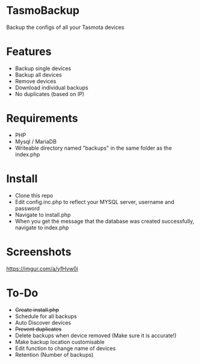 # TasmoBackup
Backup the configs of all your Tasmota devices

# Features
* Backup single devices
* Backup all devices
* Remove devices
* Download individual backups
* No duplicates (based on IP)

# Requirements

* PHP
* Mysql / MariaDB
* Writeable directory named "backups" in the same folder as the index.php 

# Install

* Clone this repo
* Edit config.inc.php to reflect your MYSQL server, username and password
* Navigate to install.php
* When you get the message that the database was created successfully, navigate to index.php

# Screenshots

https://imgur.com/a/yfHvw0i

# To-Do

* ~~Create install.php~~
* Schedule for all backups
* Auto Discover devices
* ~~Prevent duplicates~~
* Delete backups when device removed (Make sure it is accurate!)
* Make backup location customisable
* Edit function to change name of devices
* Retention (Number of backups)
